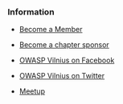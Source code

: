 ### Information
* [Become a Member](https://www.owasp.org/index.php/Membership)

* [Become a chapter sponsor](https://www.owasp.org/index.php/Local_Chapter_Supporter)
* [OWASP Vilnius on Facebook](https://www.facebook.com/OWASPLithuania)
* [OWASP Vilnius on Twitter](https://twitter.com/OwaspV)

* [Meetup]()



